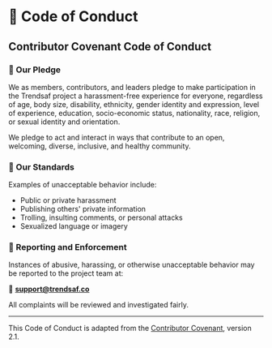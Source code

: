 # 📜 Code of Conduct

## Contributor Covenant Code of Conduct

### 👥 Our Pledge

We as members, contributors, and leaders pledge to make participation in the Trendsaf project a harassment-free experience for everyone, regardless of age, body size, disability, ethnicity, gender identity and expression, level of experience, education, socio-economic status, nationality, race, religion, or sexual identity and orientation.

We pledge to act and interact in ways that contribute to an open, welcoming, diverse, inclusive, and healthy community.

### 🚫 Our Standards

Examples of unacceptable behavior include:

- Public or private harassment
- Publishing others' private information
- Trolling, insulting comments, or personal attacks
- Sexualized language or imagery

### 📢 Reporting and Enforcement

Instances of abusive, harassing, or otherwise unacceptable behavior may be reported to the project team at:

📩 **support@trendsaf.co**

All complaints will be reviewed and investigated fairly.

---

This Code of Conduct is adapted from the [Contributor Covenant](https://www.contributor-covenant.org), version 2.1.
